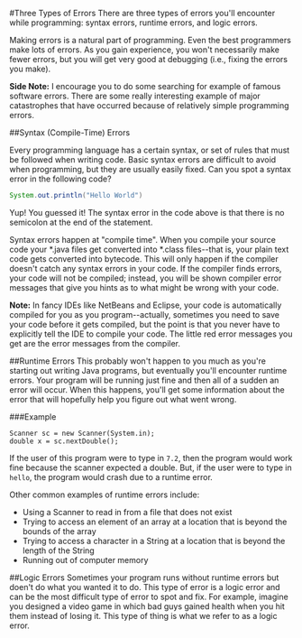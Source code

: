 #Three Types of Errors
There are three types of errors you'll encounter while programming: syntax errors, runtime errors, and logic errors.

Making errors is a natural part of programming. Even the best programmers make lots of errors. As you gain experience, you won't necessarily make fewer errors, but you will get very good at debugging (i.e., fixing the errors you make).

**Side Note:** I encourage you to do some searching for example of famous software errors. There are some really interesting example of major catastrophes that have occurred because of relatively simple programming errors.

##Syntax (Compile-Time) Errors

Every programming language has a certain syntax, or set of rules that must be followed when writing code. Basic syntax errors are difficult to avoid when programming, but they are usually easily fixed. Can you spot a syntax error in the following code?

```java
System.out.println("Hello World")
```

Yup! You guessed it! The syntax error in the code above is that there is no semicolon at the end of the statement.

Syntax errors happen at "compile time". When you compile your source code your *.java files get converted into *.class files--that is, your plain text code gets converted into bytecode. This will only happen if the compiler doesn't catch any syntax errors in your code. If the compiler finds errors, your code will not be compiled; instead, you will be shown compiler error messages that give you hints as to what might be wrong with your code.

**Note:** In fancy IDEs like NetBeans and Eclipse, your code is automatically compiled for you as you program--actually, sometimes you need to save your code before it gets compiled, but the point is that you never have to explicitly tell the IDE to compile your code. The little red error messages you get are the error messages from the compiler.

##Runtime Errors
This probably won't happen to you much as you're starting out writing Java programs, but eventually you'll encounter runtime errors. Your program will be running just fine and then all of a sudden an error will occur. When this happens, you'll get some information about the error that will hopefully help you figure out what went wrong.

###Example
```
Scanner sc = new Scanner(System.in);
double x = sc.nextDouble();
```

If the user of this program were to type in `7.2`, then the program would work fine because the scanner expected a double. But, if the user were to type in `hello`, the program would crash due to a runtime error.

Other common examples of runtime errors include:

* Using a Scanner to read in from a file that does not exist
* Trying to access an element of an array at a location that is beyond the bounds of the array
* Trying to access a character in a String at a location that is beyond the length of the String
* Running out of computer memory

##Logic Errors
Sometimes your program runs without runtime errors but doen't do what you wanted it to do. This type of error is a logic error and can be the most difficult type of error to spot and fix. For example, imagine you designed a video game in which bad guys gained health when you hit them instead of losing it. This type of thing is what we refer to as a logic error.
